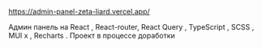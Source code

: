 https://admin-panel-zeta-liard.vercel.app/

Админ панель на React , React-router, React Query  , TypeScript , SCSS , MUI x , Recharts . 
Проект в процессе доработки
